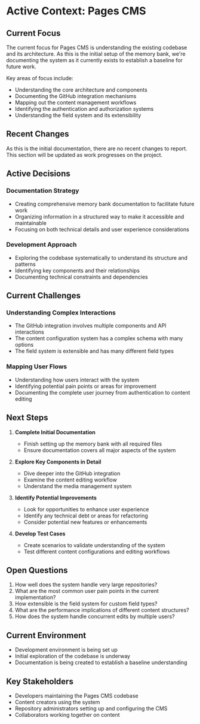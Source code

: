 # Active Context: Pages CMS

## Current Focus

The current focus for Pages CMS is understanding the existing codebase and its architecture. As this is the initial setup of the memory bank, we're documenting the system as it currently exists to establish a baseline for future work.

Key areas of focus include:
- Understanding the core architecture and components
- Documenting the GitHub integration mechanisms
- Mapping out the content management workflows
- Identifying the authentication and authorization systems
- Understanding the field system and its extensibility

## Recent Changes

As this is the initial documentation, there are no recent changes to report. This section will be updated as work progresses on the project.

## Active Decisions

### Documentation Strategy
- Creating comprehensive memory bank documentation to facilitate future work
- Organizing information in a structured way to make it accessible and maintainable
- Focusing on both technical details and user experience considerations

### Development Approach
- Exploring the codebase systematically to understand its structure and patterns
- Identifying key components and their relationships
- Documenting technical constraints and dependencies

## Current Challenges

### Understanding Complex Interactions
- The GitHub integration involves multiple components and API interactions
- The content configuration system has a complex schema with many options
- The field system is extensible and has many different field types

### Mapping User Flows
- Understanding how users interact with the system
- Identifying potential pain points or areas for improvement
- Documenting the complete user journey from authentication to content editing

## Next Steps

1. **Complete Initial Documentation**
   - Finish setting up the memory bank with all required files
   - Ensure documentation covers all major aspects of the system

2. **Explore Key Components in Detail**
   - Dive deeper into the GitHub integration
   - Examine the content editing workflow
   - Understand the media management system

3. **Identify Potential Improvements**
   - Look for opportunities to enhance user experience
   - Identify any technical debt or areas for refactoring
   - Consider potential new features or enhancements

4. **Develop Test Cases**
   - Create scenarios to validate understanding of the system
   - Test different content configurations and editing workflows

## Open Questions

1. How well does the system handle very large repositories?
2. What are the most common user pain points in the current implementation?
3. How extensible is the field system for custom field types?
4. What are the performance implications of different content structures?
5. How does the system handle concurrent edits by multiple users?

## Current Environment

- Development environment is being set up
- Initial exploration of the codebase is underway
- Documentation is being created to establish a baseline understanding

## Key Stakeholders

- Developers maintaining the Pages CMS codebase
- Content creators using the system
- Repository administrators setting up and configuring the CMS
- Collaborators working together on content

